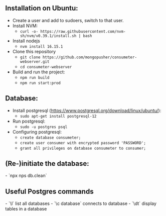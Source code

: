 <h2>Installation on Ubuntu:</h2>

- Create a user and add to sudoers, switch to that user.
- Install NVM:
  - `curl -o- https://raw.githubusercontent.com/nvm-sh/nvm/v0.39.1/install.sh | bash`
- Install nodejs
  - `nvm install 16.15.1`
- Clone this repository
  - `git clone https://github.com/mongopusher/consumeter-webserver.git`
  - `cd consumeter-webserver`
- Build and run the project:
  - `npm run build`
  - `npm run start:prod`

<h2>Database:</h2>

- Install postgresql (https://www.postgresql.org/download/linux/ubuntu/):
  - `sudo apt-get install postgresql-12`
- Run postgresql:
  - `sudo -u postgres psql`
- Configuring postgresql:
  - `create database consumeter;`
  - `create user consumer with encrypted password 'PASSWORD';`
  - `grant all privileges on database consumeter to consumer;`
  
<h2>(Re-)initiate the database:</h2>
- `npx nps db.clean`


<h2>Useful Postgres commands </h2>
  - `\l` list all databases
  - `\c database` connects to database
  - `\dt` display tables in a database